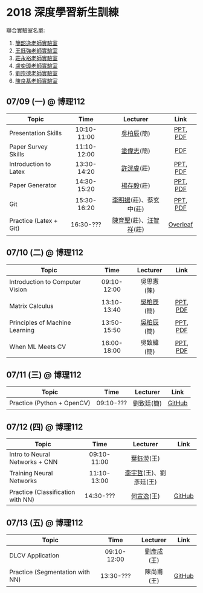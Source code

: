 # 2018 深度學習新生訓練
聯合實驗室名單:
1. [簡韶逸老師實驗室](http://media.ee.ntu.edu.tw/)
1. [王鈺強老師實驗室](http://vllab.ee.ntu.edu.tw/)
1. [莊永裕老師實驗室](https://www.csie.ntu.edu.tw/~cyy/)
1. [盧奕璋老師實驗室](http://async.ee.ntu.edu.tw/)
1. [劉宗德老師實驗室](http://www.ee.ntu.edu.tw/profile?id=1020909#)
1. [陳良基老師實驗室](http://video.ee.ntu.edu.tw/)

## 07/09 (一) @ 博理112
|Topic|Time|Lecturer|Link|
|---|:---:|:---:|:---:|
|Presentation Skills|10:10-11:00|[吳柏辰](http://media.ee.ntu.edu.tw/personal/pcwu/)(簡)|[PPT](http://media.ee.ntu.edu.tw/crash_course/2018/dl/how_to_present.pptx), [PDF](http://media.ee.ntu.edu.tw/crash_course/2018/dl/how_to_present.pdf)|
|Paper Survey Skills|11:10-12:00|[塗偉志](https://sites.google.com/site/wctu1009/)(簡)|[PDF](http://media.ee.ntu.edu.tw/crash_course/2018/dl/paper_survey_skills.pdf)|
|Introduction to Latex|13:30-14:20|[許洸睿](https://www.citi.sinica.edu.tw/pages/kjhsu/)(莊)|[PPT](http://media.ee.ntu.edu.tw/crash_course/2018/dl/introduction_to_latex.pptx), [PDF](http://media.ee.ntu.edu.tw/crash_course/2018/dl/introduction_to_latex.pdf)|
|Paper Generator|14:30-15:20|[楊存毅](http://shamangary.logdown.com/)(莊)|[PPT](http://media.ee.ntu.edu.tw/crash_course/2018/dl/paper_generator.pptx), [PDF](http://media.ee.ntu.edu.tw/crash_course/2018/dl/paper_generator.pdf)|
|Git|15:30-16:20|[李明揚](http://www.cmlab.csie.ntu.edu.tw/~limingyang)(莊)、蔡玄中(莊)|[PPT](http://media.ee.ntu.edu.tw/crash_course/2018/dl/git.pptx), [PDF](http://media.ee.ntu.edu.tw/crash_course/2018/dl/git.pdf)|
|Practice (Latex + Git)|16:30-???|[陳育聖](https://www.cmlab.csie.ntu.edu.tw/~nothinglo/)(莊)、[汪智祥](http://homepage.ntu.edu.tw/~r06944046)(莊)|[Overleaf](https://www.overleaf.com/read/mtqmdqhyfrcn)|

## 07/10 (二) @ 博理112
|Topic|Time|Lecturer|Link|
|---|:---:|:---:|:---:|
|Introduction to Computer Vision|09:10-12:00|吳思憲(陳)||
|Matrix Calculus|13:10-13:40|[吳柏辰](http://media.ee.ntu.edu.tw/personal/pcwu/)(簡)|[PPT](http://media.ee.ntu.edu.tw/crash_course/2018/dl/matrix_calculus.pptx), [PDF](http://media.ee.ntu.edu.tw/crash_course/2018/dl/matrix_calculus.pdf)|
|Principles of Machine Learning|13:50-15:50|[吳柏辰](http://media.ee.ntu.edu.tw/personal/pcwu/)(簡)|[PPT](http://media.ee.ntu.edu.tw/crash_course/2018/dl/principles_of_machine_learning.pptx), [PDF](http://media.ee.ntu.edu.tw/crash_course/2018/dl/principles_of_machine_learning.pdf)|
|When ML Meets CV|16:00-18:00|吳致緯(簡)|[PPT](http://media.ee.ntu.edu.tw/crash_course/2018/dl/when_ml_meets_cv.pptx), [PDF](http://media.ee.ntu.edu.tw/crash_course/2018/dl/when_ml_meets_cv.pdf)|

## 07/11 (三) @ 博理112
|Topic|Time|Lecturer|Link|
|---|:---:|:---:|:---:|
|Practice (Python + OpenCV)|09:10-???|劉致廷(簡)|[GitHub](https://github.com/mediaic/Python_OpenCV_Lab)|

## 07/12 (四) @ 博理112
|Topic|Time|Lecturer|Link|
|---|:---:|:---:|:---:|
|Intro to Neural Networks + CNN|09:10-11:00|[葉鈺濙](https://yuyingyeh.github.io/)(王)||
|Training Neural Networks|11:10-13:00|[李宇哲](https://yujheli.github.io/)(王)、劉彥廷(王)||
|Practice (Classification with NN)|14:30-???|[何宣逸](https://azuxmioy.github.io/)(王)|[GitHub](https://github.com/mediaic/DL_Practice)|

## 07/13 (五) @ 博理112
|Topic|Time|Lecturer|Link|
|---|:---:|:---:|:---:|
|DLCV Application|09:10-12:00|[劉彥成](https://ycliu93.github.io/)(王)||
|Practice (Segmentation with NN)|13:30-???|陳尚甫(王)|[GitHub](https://github.com/mediaic/DL_Practice)|
